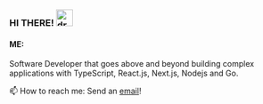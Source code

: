 
### HI THERE!  <img src="https://raw.githubusercontent.com/MartinHeinz/MartinHeinz/master/wave.gif" alt="drawing" width="30"/> 

#### ME:
Software Developer that goes above and beyond building complex applications with TypeScript, React.js, Next.js, Nodejs and Go.

 
📫 How to reach me: Send an [email](mailto:hjpunzalan@gmail.com)!
